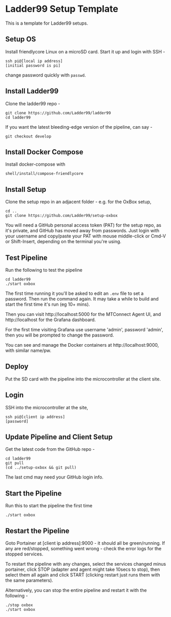 # Ladder99 Setup Template

This is a template for Ladder99 setups. 

## Setup OS

Install friendlycore Linux on a microSD card. Start it up and login with SSH -

    ssh pi@[local ip address]
    [initial password is pi]

change password quickly with `passwd`.

## Install Ladder99

Clone the ladder99 repo -

    git clone https://github.com/Ladder99/ladder99
    cd ladder99

If you want the latest bleeding-edge version of the pipeline, can say -

    git checkout develop

## Install Docker Compose

Install docker-compose with

    shell/install/compose-friendlycore

## Install Setup

Clone the setup repo in an adjacent folder - e.g. for the OxBox setup,

    cd ..
    git clone https://github.com/Ladder99/setup-oxbox

You will need a GitHub personal access token (PAT) for the setup repo, as it's private, and GitHub has moved away from passwords. Just login with your username and copy/paste your PAT with mouse middle-click or Cmd-V or Shift-Insert, depending on the terminal you're using.

## Test Pipeline

Run the following to test the pipeline

    cd ladder99
    ./start oxbox

The first time running it you'll be asked to edit an `.env` file to set a password. Then run the command again. It may take a while to build and start the first time it's run (eg 10+ mins).

Then you can visit http://localhost:5000 for the MTConnect Agent UI, and http://localhost for the Grafana dashboard. 

For the first time visiting Grafana use username 'admin', password 'admin', then you will be prompted to change the password. 

You can see and manage the Docker containers at http://localhost:9000, with similar name/pw.

## Deploy

Put the SD card with the pipeline into the microcontroller at the client site.

## Login

SSH into the microcontroller at the site,

    ssh pi@[client ip address]
    [password]

## Update Pipeline and Client Setup

Get the latest code from the GitHub repo -

    cd ladder99
    git pull
    (cd ../setup-oxbox && git pull)

The last cmd may need your GitHub login info.

## Start the Pipeline

Run this to start the pipeline the first time

    ./start oxbox

## Restart the Pipeline

Goto Portainer at [client ip address]:9000 - it should all be green/running. If any are red/stopped, something went wrong - check the error logs for the stopped services.

To restart the pipeline with any changes, select the services changed minus portainer, click STOP (adapter and agent might take 10secs to stop), then select them all again and click START (clicking restart just runs them with the same parameters).

Alternatively, you can stop the entire pipeline and restart it with the following -

    ./stop oxbox
    ./start oxbox
